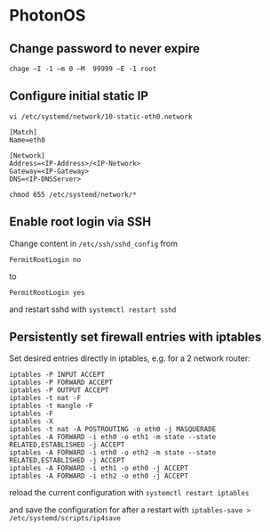 # PhotonOS

## Change password to never expire

`chage –I -1 –m 0 –M  99999 –E -1 root`

## Configure initial static IP

`vi /etc/systemd/network/10-static-eth0.network`

    [Match]
    Name=eth0

    [Network]
    Address=<IP-Address>/<IP-Network>
    Gateway=<IP-Gateway>
    DNS=<IP-DNSServer>

`chmod 655 /etc/systemd/network/*`

## Enable root login via SSH

Change content in `/etc/ssh/sshd_config` from

    PermitRootLogin no

to

    PermitRootLogin yes

and restart sshd with `systemctl restart sshd`

## Persistently set firewall entries with iptables

Set desired entries directly in iptables, e.g. for a 2 network router:

    iptables -P INPUT ACCEPT
    iptables -P FORWARD ACCEPT
    iptables -P OUTPUT ACCEPT
    iptables -t nat -F
    iptables -t mangle -F
    iptables -F
    iptables -X
    iptables -t nat -A POSTROUTING -o eth0 -j MASQUERADE
    iptables -A FORWARD -i eth0 -o eth1 -m state --state RELATED,ESTABLISHED -j ACCEPT
    iptables -A FORWARD -i eth0 -o eth2 -m state --state RELATED,ESTABLISHED -j ACCEPT
    iptables -A FORWARD -i eth1 -o eth0 -j ACCEPT
    iptables -A FORWARD -i eth2 -o eth0 -j ACCEPT

reload the current configuration with `systemctl restart iptables`

and save the configuration for after a restart with `iptables-save > /etc/systemd/scripts/ip4save`

